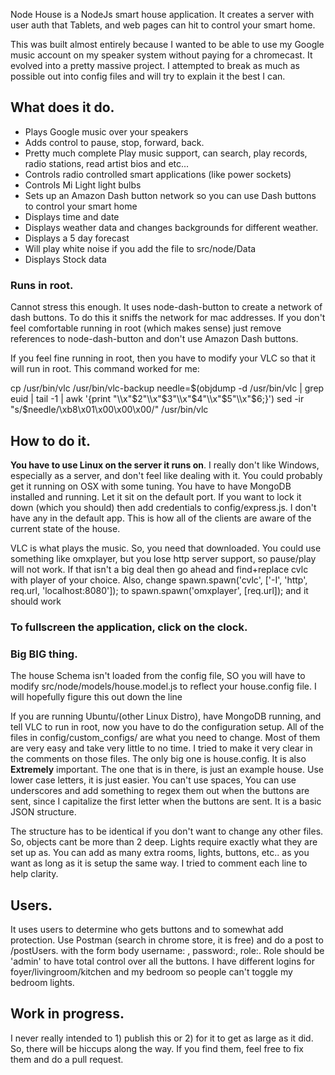 Node House is a NodeJs smart house application. It creates a server with user auth that Tablets, and web pages can hit to control your smart home. 

<p>This was built almost entirely because I wanted to be able to use my Google music account
on my speaker system without paying for a chromecast. It evolved into a pretty massive
project. I attempted to break as much as possible out into config files and will try to explain
it the best I can.</p>

<h2>What does it do.</h2>
<ul>
<li>Plays Google music over your speakers</li>
<li>Adds control to pause, stop, forward, back.</li>
<li>Pretty much complete Play music support, can search, play records, radio stations, read artist bios and etc...</li>
<li>Controls radio controlled smart applications (like power sockets)</li>
<li>Controls Mi Light light bulbs</li>
<li>Sets up an Amazon Dash button network so you can use Dash buttons to control your smart home</li>
<li>Displays time and date</li>
<li>Displays weather data and changes backgrounds for different weather.</li>
<li>Displays a 5 day forecast</li>
<li>Will play white noise if you add the file to src/node/Data</li>
<li>Displays Stock data</li>
</ul>

<h3>Runs in root.</h3>

<p>Cannot stress this enough. It uses node-dash-button to create a network of dash buttons. To do this 
it sniffs the network for mac addresses. If you don't feel comfortable running in root (which makes sense) just remove 
references to node-dash-button and don't use Amazon Dash buttons.</p>

<p>If you feel fine running in root, then you have to modify your VLC so that it will run in root. This command worked
for me: </p>
<p>cp /usr/bin/vlc /usr/bin/vlc-backup
needle=$(objdump -d /usr/bin/vlc | grep euid | tail -1 | awk '{print "\\x"$2"\\x"$3"\\x"$4"\\x"$5"\\x"$6;}')
sed -ir "s/$needle/\xb8\x01\x00\x00\x00/" /usr/bin/vlc</p>

<h2>How to do it.</h2>

<p><b>You have to use Linux on the server it runs on</b>. I really don't like Windows, especially as a server, and don't feel like dealing with it. You could probably get it running on OSX with some tuning. You have to have MongoDB installed and running. Let it sit on the default port. If you want to lock it down (which you should) then add credentials to config/express.js. I don't have any in the default app. This is how all of the clients are aware of the current state of the house.</p>
 <p>VLC is what plays the music. So, you need that downloaded. You could use something like omxplayer, but you lose
 http server support, so pause/play will not work. If that isn't a big deal then go ahead and find+replace cvlc with player of your choice. Also, change spawn.spawn('cvlc', ['-I', 'http', req.url, 'localhost:8080']); to spawn.spawn('omxplayer', [req.url]); and it should work</p>
 
 <h3>To fullscreen the application, click on the clock.</h3>
 
 <h3>Big BIG thing.</h3>
 
 <p>The house Schema isn't loaded from the config file, SO you will have to modify src/node/models/house.model.js to reflect
 your house.config file. I will hopefully figure this out down the line</p>
 
 <p>If you are running Ubuntu/(other Linux Distro), have MongoDB running, and tell VLC to run in root, now you have to do the configuration setup. All of the files in config/custom_configs/ are what you need to change. Most of them are very easy and take very little to no time. I tried to make it very clear in the comments on those files. The only big one is house.config. It is also <b>Extremely</b> important. The one that is in there, is just an example house. Use lower case letters, it is just easier. You can't use spaces, You can use underscores and add something to regex them out when the buttons are sent, since I capitalize the first letter when the buttons are sent. It is a basic JSON structure. </p>
 <p>The structure has to be identical if you don't want to change any other files. So, objects cant be more than 2 deep. Lights require exactly what they are set up as. You can add as many extra rooms, lights, buttons, etc.. as you want as long as it is setup the same way. I tried to comment each line to help clarity.</p>
 
 <h2>Users.</h2>
 
 <p>It uses users to determine who gets buttons and to somewhat add protection. Use Postman (search in chrome store, it is free) and do a post to /postUsers. with the form body username: <username>, password:<password>, role:<role>. Role should be 'admin' to have total control over all the buttons. I have different logins for foyer/livingroom/kitchen and my bedroom so people can't toggle my bedroom lights.
 
 <h2>Work in progress.</h2>
 
 <p>I never really intended to 1) publish this or 2) for it to get as large as it did. So, there will be hiccups
 along the way. If you find them, feel free to fix them and do a pull request.</p>
